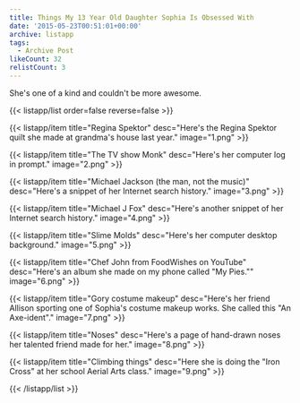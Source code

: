 ```yaml
---
title: Things My 13 Year Old Daughter Sophia Is Obsessed With
date: '2015-05-23T00:51:01+00:00'
archive: listapp
tags: 
  - Archive Post
likeCount: 32
relistCount: 3
---
```


She's one of a kind and couldn't be more awesome.

<!--more-->

{{< listapp/list order=false reverse=false >}}

   {{< listapp/item title="Regina Spektor"
      desc="Here's the Regina Spektor quilt she made at grandma's house last year."
      image="1.png" >}}

   {{< listapp/item title="The TV show Monk"
      desc="Here's her computer log in prompt."
      image="2.png" >}}

   {{< listapp/item title="Michael Jackson (the man, not the music)"
      desc="Here's a snippet of her Internet search history."
      image="3.png" >}}

   {{< listapp/item title="Michael J Fox"
      desc="Here's another snippet of her Internet search history."
      image="4.png" >}}

   {{< listapp/item title="Slime Molds"
      desc="Here's her computer desktop background."
      image="5.png" >}}

   {{< listapp/item title="Chef John from FoodWishes on YouTube"
      desc="Here's an album she made on my phone called \"My Pies.\""
      image="6.png" >}}

   {{< listapp/item title="Gory costume makeup"
      desc="Here's her friend Allison sporting one of Sophia's costume makeup works. She called this \"An Axe-ident\"."
      image="7.png" >}}

   {{< listapp/item title="Noses"
      desc="Here's a page of hand-drawn noses her talented friend made for her."
      image="8.png" >}}

   {{< listapp/item title="Climbing things"
      desc="Here she is doing the \"Iron Cross\" at her school Aerial Arts class."
      image="9.png" >}}

{{< /listapp/list >}}
